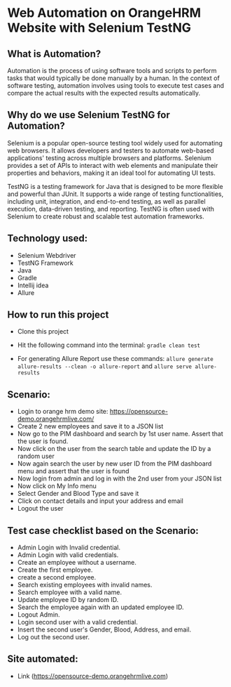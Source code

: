 # Web Automation on OrangeHRM Website with Selenium TestNG

## What is Automation?

Automation is the process of using software tools and scripts to perform tasks that would typically be done manually by a human. In the context of software testing, automation involves using tools to execute test cases and compare the actual results with the expected results automatically.

## Why do we use Selenium TestNG for Automation?

Selenium is a popular open-source testing tool widely used for automating web browsers. It allows developers and testers to automate web-based applications' testing across multiple browsers and platforms. Selenium provides a set of APIs to interact with web elements and manipulate their properties and behaviors, making it an ideal tool for automating UI tests.

TestNG is a testing framework for Java that is designed to be more flexible and powerful than JUnit. It supports a wide range of testing functionalities, including unit, integration, and end-to-end testing, as well as parallel execution, data-driven testing, and reporting. TestNG is often used with Selenium to create robust and scalable test automation frameworks.

## Technology used:
- Selenium Webdriver
- TestNG Framework
- Java
- Gradle
- Intellij idea
- Allure

## How to run this project

- Clone this project
- Hit the following command into the terminal:
 ```gradle clean test```
 
- For generating Allure Report use these commands:
```allure generate allure-results --clean -o allure-report``` and
```allure serve allure-results```

## Scenario:

- Login to orange hrm demo site: https://opensource-demo.orangehrmlive.com/
- Create 2 new employees and save it to a JSON list
- Now go to the PIM dashboard and search by 1st user name. Assert that the user is found.
- Now click on the user from the search table and update the ID by a random user
- Now again search the user by new user ID from the PIM dashboard menu and assert that the user is found
- Now login from admin and log in with the 2nd user from your JSON list
- Now click on My Info menu
- Select Gender and Blood Type and save it
- Click on contact details and input your address and email
- Logout the user

## Test case checklist based on the Scenario:

- Admin Login with Invalid credential. 
- Admin Login with valid credentials.
- Create an employee without a username.
- Create the first employee.
- create a second employee.
- Search existing employees with invalid names.
- Search employee with a valid name.
- Update employee ID by random ID.
- Search the employee again with an updated employee ID.
- Logout Admin.
- Login second user with a valid credential. 
- Insert the second user's Gender, Blood, Address, and email. 
- Log out the second user. 


## Site automated:
  - Link (https://opensource-demo.orangehrmlive.com)

